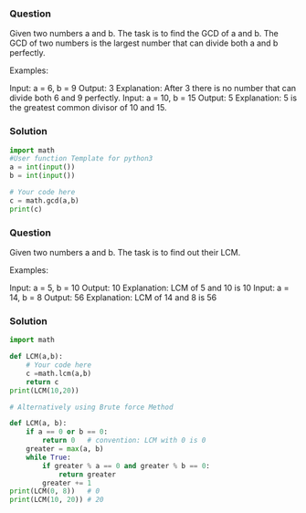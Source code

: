 
### Question 
Given two numbers a and b. The task is to find the GCD of  a and b.
The GCD of two numbers is the largest number that can divide both a and b perfectly.

Examples:

Input: a = 6, b = 9
Output: 3
Explanation: After 3 there is no number that can divide both 6 and 9 perfectly.
Input: a = 10, b = 15
Output: 5
Explanation: 5 is the greatest common divisor of 10 and 15.

### Solution 
```python
import math
#User function Template for python3
a = int(input())
b = int(input())

# Your code here
c = math.gcd(a,b)
print(c)
```

### Question 
Given two numbers a and b. The task is to find out their LCM.

Examples:

Input: a = 5, b = 10
Output: 10
Explanation: LCM of 5 and 10 is 10
Input: a = 14, b = 8
Output: 56
Explanation: LCM of 14 and 8 is 56

### Solution
```python
import math

def LCM(a,b):
    # Your code here
    c =math.lcm(a,b)
    return c
print(LCM(10,20))

# Alternatively using Brute force Method

def LCM(a, b):
    if a == 0 or b == 0:
        return 0   # convention: LCM with 0 is 0
    greater = max(a, b)
    while True:
        if greater % a == 0 and greater % b == 0:
            return greater
        greater += 1
print(LCM(0, 8))   # 0
print(LCM(10, 20)) # 20
```